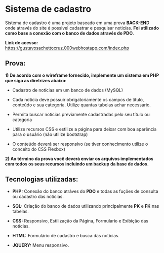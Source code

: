 # Sistema de cadastro

Sistema de cadastro é uma projeto baseado em uma prova __BACK-END__ onde através do site é possivel cadastrar e pesquisar noticías. __Foi utilizado como base a conexão com o banco de dados através do PDO.__ 

__Link de acesso:__ https://gustavosachettocruz.000webhostapp.com/index.php

## Prova:

__1) De acordo com o wireframe fornecido, implemente um sistema em PHP que siga as diretrizes abaixo:__

* Cadastro de notícias em um banco de dados (MySQL)

* Cada notícia deve possuir obrigatoriamente os campos de título, conteúdo e sua categoria. Utilize quantas tabelas achar necessário.

* Permita buscar notícias previamente cadastradas pelo seu título ou categoria

* Utilize recursos CSS e estilize a página para deixar com boa aparência para o usuário (não utilize bootstrap)

* O conteúdo deverá ser responsivo (se tiver conhecimento utilize o conceito do CSS Flexbox)

__2) Ao término da prova você deverá enviar os arquivos implementados com todos os seus recursos incluindo um backup da base de dados.__

## Tecnologias utilizadas:

* __PHP:__ Conexão do banco atráves do __PDO__ e todas as fuções de consulta ou cadastro das notícias.
  
* __SQL:__ Criação do banco de dados utilizando principalmente __PK__ e __FK__ nas tabelas.

* __CSS:__ Responsivo, Estilização da Página, Formulario e Exibição das notícias.

* __HTML:__ Formulário de cadastro e busca das notícias.

* __JQUERY:__ Menu responsivo.
